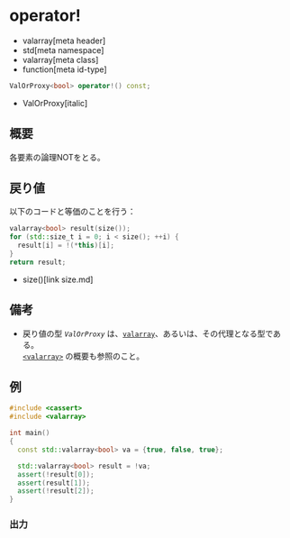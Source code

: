 # operator!
* valarray[meta header]
* std[meta namespace]
* valarray[meta class]
* function[meta id-type]

```cpp
ValOrProxy<bool> operator!() const;
```
* ValOrProxy[italic]

## 概要
各要素の論理NOTをとる。


## 戻り値
以下のコードと等価のことを行う：

```cpp
valarray<bool> result(size());
for (std::size_t i = 0; i < size(); ++i) {
  result[i] = !(*this)[i];
}
return result;
```
* size()[link size.md]


## 備考
- 戻り値の型 *`ValOrProxy`* は、[`valarray`](../valarray.md)、あるいは、その代理となる型である。  
	[`<valarray>`](../../valarray.md) の概要も参照のこと。


## 例
```cpp example
#include <cassert>
#include <valarray>

int main()
{
  const std::valarray<bool> va = {true, false, true};

  std::valarray<bool> result = !va;
  assert(!result[0]);
  assert(result[1]);
  assert(!result[2]);
}
```

### 出力
```
```



